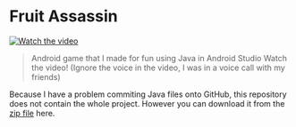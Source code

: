 # Fruit Assassin
[![Watch the video](https://i.gyazo.com/3837bcf60064ded304b8c44ce41222cb.png)](https://streamable.com/3l81i)

> Android game that I made for fun using Java in Android Studio
> Watch the video! (Ignore the voice in the video, I was in a voice call with my friends)

Because I have a problem commiting Java files onto GitHub, this repository does not contain the whole project. However you can download it from the [zip file](https://github.com/jma8774/Fruit-Cutter/blob/master/Fruit%20Cutter.zip) here.
